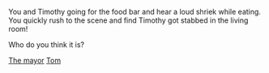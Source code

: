 You and Timothy going for the food bar and hear a loud shriek while eating. You quickly rush to the scene and find Timothy got stabbed in the living room!

Who do you think it is?

[The mayor](./mayor.md)
[Tom](./tom.md)
